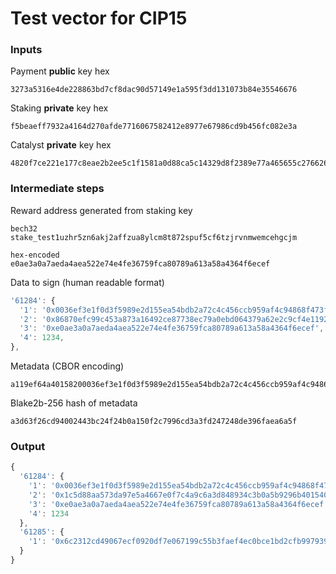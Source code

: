 # Test vector for CIP15

### Inputs

Payment **public** key hex
```
3273a5316e4de228863bd7cf8dac90d57149e1a595f3dd131073b84e35546676
```

Staking **private** key hex
```
f5beaeff7932a4164d270afde7716067582412e8977e67986cd9b456fc082e3a
```

Catalyst **private** key hex
```
4820f7ce221e177c8eae2b2ee5c1f1581a0d88ca5c14329d8f2389e77a465655c27662621bfb99cb9445bf8114cc2a630afd2dd53bc88c08c5f2aed8e9c7cb89
```

### Intermediate steps

Reward address generated from staking key
```
bech32
stake_test1uzhr5zn6akj2affzua8ylcm8t872spuf5cf6tzjrvnmwemcehgcjm

hex-encoded
e0ae3a0a7aeda4aea522e74e4fe36759fca80789a613a58a4364f6ecef
```

Data to sign (human readable format)
```javascript
'61284': {
  '1': '0x0036ef3e1f0d3f5989e2d155ea54bdb2a72c4c456ccb959af4c94868f473f5a0',
  '2': '0x86870efc99c453a873a16492ce87738ec79a0ebd064379a62e2c9cf4e119219e',
  '3': '0xe0ae3a0a7aeda4aea522e74e4fe36759fca80789a613a58a4364f6ecef',
  '4': 1234,
},
```

Metadata (CBOR encoding)
```
a119ef64a40158200036ef3e1f0d3f5989e2d155ea54bdb2a72c4c456ccb959af4c94868f473f5a002582086870efc99c453a873a16492ce87738ec79a0ebd064379a62e2c9cf4e119219e03581de0ae3a0a7aeda4aea522e74e4fe36759fca80789a613a58a4364f6ecef041904d2
```

Blake2b-256 hash of metadata
```
a3d63f26cd94002443bc24f24b0a150f2c7996cd3a3fd247248de396faea6a5f
```

### Output

```javascript
{
  '61284': {
    '1': '0x0036ef3e1f0d3f5989e2d155ea54bdb2a72c4c456ccb959af4c94868f473f5a0',
    '2': '0x1c5d88aa573da97e5a4667e0f7c4a9c6a3d848934c3b0a5b9296b401540f2aef',
    '3': '0xe0ae3a0a7aeda4aea522e74e4fe36759fca80789a613a58a4364f6ecef',
    '4': 1234
  },
  '61285': {
    '1': '0x6c2312cd49067ecf0920df7e067199c55b3faef4ec0bce1bd2cfb99793972478c45876af2bc271ac759c5ce40ace5a398b9fdb0e359f3c333fe856648804780e'
  }
}
```
